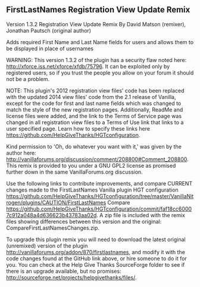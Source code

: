 ## FirstLastNames Registration View Update Remix

Version 1.3.2 Registration View Update Remix By David Matson (remixer), Jonathan Pautsch (original author)

Adds required First Name and Last Name fields for users and allows them to be displayed in place of usernames

WARNING: This version 1.3.2 of the plugin has a security flaw noted here: http://xforce.iss.net/xforce/xfdb/75796.  It can be exploited only by registered users, so if you trust the people you allow on your forum it should not be a problem.

NOTE: This plugin's 2012 registration view files' code has been replaced with the updated 2014 view files' code from the 2.1 release of Vanilla, except for the code for first and last name fields which was changed to match the style of the new registration pages.  Additionally,  ReadMe and license files were added, and the link to the Terms of Service page was changed in all registration view files to a Terms of Use link that links to a user specified page.  Learn how to specify these links here https://github.com/HelpGiveThanks/HGTconfiguration.

Kind permission to 'Oh, do whatever you want with it,' was given by the author here: http://vanillaforums.org/discussion/comment/208800#Comment_208800.  This remix is provided to you under a GNU GPL2 license as promised further down in the same VanillaForums.org discussion.  

Use the following links to contribute improvements, and compare CURRENT changes made to the FirstLastNames Vanilla plugin HGT configuration https://github.com/HelpGiveThanks/HGTconfiguration/tree/master/VanillaNitrogen/plugins/CAUTION/FirstLastNames Compare https://github.com/HelpGiveThanks/HGTconfiguration/commit/faf18cc60007c912a048a4d636623b43783aa02d.  A zip file is included with the remix files showing differences between this version and the original: CompareFirstLastNamesChanges.zip.

To upgrade this plugin remix you will need to download the latest original (unremixed) version of the plugin http://vanillaforums.org/addon/870/firstlastnames, and modify it with the code changes found at the GitHub link above, or hire someone to do it for you. You can check at the Help Give Thanks SourceForge folder to see if there is an upgrade available, but no promises: http://sourceforge.net/projects/helpgivethanks/files/.
